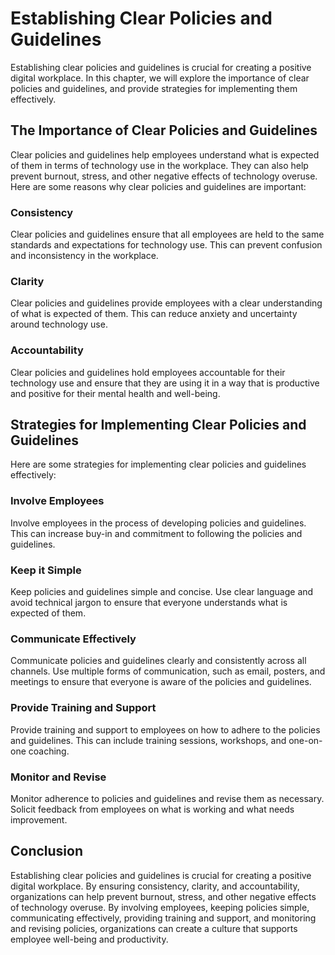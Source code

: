 # Establishing Clear Policies and Guidelines

Establishing clear policies and guidelines is crucial for creating a positive digital workplace. In this chapter, we will explore the importance of clear policies and guidelines, and provide strategies for implementing them effectively.

The Importance of Clear Policies and Guidelines
-----------------------------------------------

Clear policies and guidelines help employees understand what is expected of them in terms of technology use in the workplace. They can also help prevent burnout, stress, and other negative effects of technology overuse. Here are some reasons why clear policies and guidelines are important:

### Consistency

Clear policies and guidelines ensure that all employees are held to the same standards and expectations for technology use. This can prevent confusion and inconsistency in the workplace.

### Clarity

Clear policies and guidelines provide employees with a clear understanding of what is expected of them. This can reduce anxiety and uncertainty around technology use.

### Accountability

Clear policies and guidelines hold employees accountable for their technology use and ensure that they are using it in a way that is productive and positive for their mental health and well-being.

Strategies for Implementing Clear Policies and Guidelines
---------------------------------------------------------

Here are some strategies for implementing clear policies and guidelines effectively:

### Involve Employees

Involve employees in the process of developing policies and guidelines. This can increase buy-in and commitment to following the policies and guidelines.

### Keep it Simple

Keep policies and guidelines simple and concise. Use clear language and avoid technical jargon to ensure that everyone understands what is expected of them.

### Communicate Effectively

Communicate policies and guidelines clearly and consistently across all channels. Use multiple forms of communication, such as email, posters, and meetings to ensure that everyone is aware of the policies and guidelines.

### Provide Training and Support

Provide training and support to employees on how to adhere to the policies and guidelines. This can include training sessions, workshops, and one-on-one coaching.

### Monitor and Revise

Monitor adherence to policies and guidelines and revise them as necessary. Solicit feedback from employees on what is working and what needs improvement.

Conclusion
----------

Establishing clear policies and guidelines is crucial for creating a positive digital workplace. By ensuring consistency, clarity, and accountability, organizations can help prevent burnout, stress, and other negative effects of technology overuse. By involving employees, keeping policies simple, communicating effectively, providing training and support, and monitoring and revising policies, organizations can create a culture that supports employee well-being and productivity.


